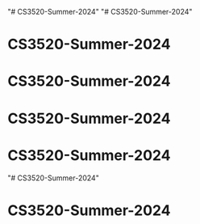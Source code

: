"# CS3520-Summer-2024" 
"# CS3520-Summer-2024" 
# CS3520-Summer-2024
# CS3520-Summer-2024
# CS3520-Summer-2024
# CS3520-Summer-2024
"# CS3520-Summer-2024" 
# CS3520-Summer-2024
